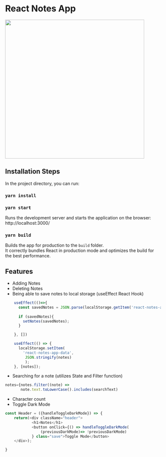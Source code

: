 # React Notes App

<img src="https://i.imgur.com/GUc6vT5.png " width="450px"></img>
## Installation Steps

In the project directory, you can run:

### `yarn install`

### `yarn start`
Runs the development server and starts the application on the browser: http://localhost:3000/


### `yarn build`

Builds the app for production to the `build` folder.\
It correctly bundles React in production mode and optimizes the build for the best performance.

## Features
- Adding Notes
- Deleting Notes
- Being able to save notes to local storage (useEffect React Hook)
```javascript
    useEffect(()=>{
      const savedNotes = JSON.parse(localStorage.getItem('react-notes-app-data'))
      
      if (savedNotes){
        setNotes(savedNotes);
      }

    }, [])

    useEffect(() => {
      localStorage.setItem(
        'react-notes-app-data',
         JSON.stringify(notes)
         );
    }, [notes]);
```
- Searching for a note (utilizes State and Filter function)
 ```javascript
 notes={notes.filter((note) =>
        note.text.toLowerCase().includes(searchText)
 ```
- Character count 
- Toggle Dark Mode
```javascript
const Header = ({handleToggleDarkMode}) => {
    return(<div className="header">
            <h1>Notes</h1>
            <button onClick={() => handleToggleDarkMode(
                (previousDarkMode)=> !previousDarkMode)
            } class="save">Toggle Mode</button>
    </div>);

}
```
